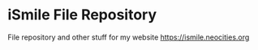 # iSmile File Repository
File repository and other stuff for my website https://ismile.neocities.org

